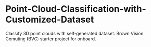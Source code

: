 # Point-Cloud-Classification-with-Customized-Dataset
Classify 3D point clouds with self-generated dataset. Brown Vision Comuting (BVC) starter project for onboard.
